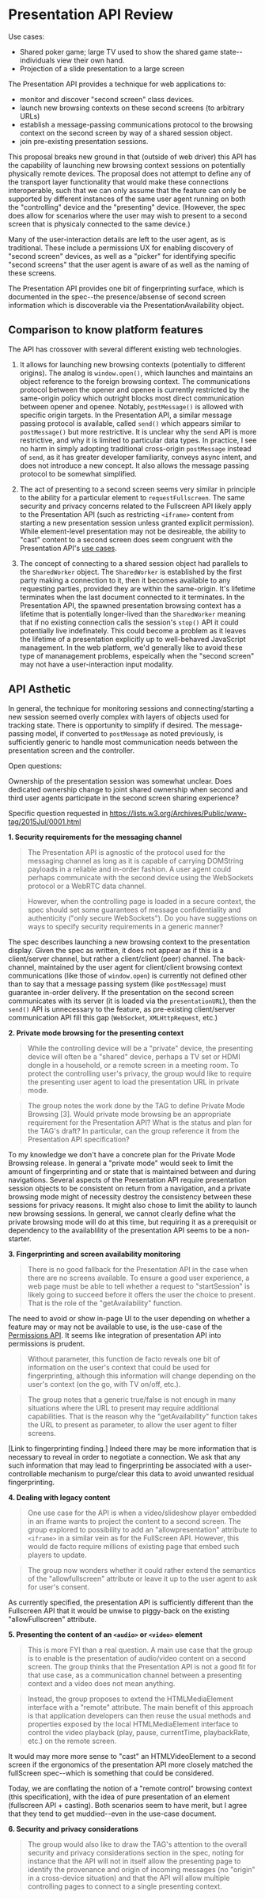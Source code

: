 Presentation API Review
=====


Use cases: 
* Shared poker game; large TV used to show the shared game state--individuals view their own hand.
* Projection of a slide presentation to a large screen

The Presentation API provides a technique for web applications to:
* monitor and discover "second screen" class devices.
* launch new browsing contexts on these second screens (to arbitrary URLs)
* establish a message-passing communications protocol to the browsing context on the 
  second screen by way of a shared session object.
* join pre-existing presentation sessions.

This proposal breaks new ground in that (outside of web driver) this API has the capability of launching new browsing context sessions on potentially physically remote devices. The proposal does not attempt to define any of the transport layer functionality that would make these connections interoperable, such that we can only assume that the feature can only be supported by different instances of the same user agent running on both the "controlling" device and the "presenting" device. (However, the spec does allow for scenarios where the user may wish to present to a second screen that is physicaly connected to the same device.)

Many of the user-interaction details are left to the user agent, as is traditional. These include a permissions UX for enabling discovery of "second screen" devices, as well as a "picker" for identifying specific "second screens" that the user agent is aware of as well as the naming of these screens. 

The Presentation API provides one bit of fingerprinting surface, which is documented in the spec--the presence/absense of second screen information which is discoverable via the PresentationAvailability object.

Comparison to know platform features
-------

The API has crossover with several different existing web technologies.

1. It allows for launching new browsing contexts (potentially to different origins). The analog is ```window.open()```, which launches and maintains an object reference to the foreign browsing context. The communications protocol between the opener and openee is currently restricted by the same-origin policy which outright blocks most direct communication between opener and openee. Notably, ```postMessage()``` is allowed with specific origin targets. In the Presentation API, a similar message passing protocol is available, called ```send()``` which appears similar to ```postMessage()``` but more restrictive. It is unclear why the ```send``` API is more restrictive, and why it is limited to particular data types. In practice, I see no harm in simply adopting traditional cross-origin ```postMessage``` instead of ```send```, as it has greater developer familiarity, conveys async intent, and does not introduce a new concept. It also allows the message passing protocol to be somewhat simplified.

2. The act of presenting to a second screen seems very similar in principle to the ability for a particular element to ```requestFullscreen```. The same security and privacy concerns related to the Fullscreen API likely apply to the Presentation API (such as restricting ```<iframe>``` content from starting a new presentation session unless granted explicit permission). While element-level presentation may not be desireable, the ability to "cast" content to a second screen does seem congruent with the Presentation API's [use cases](https://github.com/w3c/presentation-api/blob/gh-pages/uc-req.md).

3. The concept of connecting to a shared session object had parallels to the ```SharedWorker``` object. The ```SharedWorker``` is established by the first party making a connection to it, then it becomes available to any requesting parties, provided they are within the same-origin. It's lifetime terminates when the last document connected to it terminates. In the Presentation API, the spawned presentation browsing context has a lifetime that is potentially longer-lived than the ```SharedWorker``` meaning that if no existing connection calls the session's ```stop()``` API it could potentially live indefinately. This could become a problem as it leaves the lifetime of a presentation explicitly up to well-behaved JavaScript management. In the web platform, we'd generally like to avoid these type of mananagement problems, espeically when the "second screen" may not have a user-interaction input modality. 

API Asthetic
----

In general, the technique for monitoring sessions and connecting/starting a new session seemed overly complex with layers of objects used for tracking state. There is opportunity to simplify if desired. The message-passing model, if converted to ```postMessage``` as noted previously, is sufficiently generic to handle most communication needs between the presentation screen and the controller.

Open questions:

Ownership of the presentation session was somewhat unclear. Does dedicated ownership change to joint shared ownership when second and third user agents participate in the second screen sharing experience?

Specific question requested in https://lists.w3.org/Archives/Public/www-tag/2015Jul/0001.html

**1. Security requirements for the messaging channel**

> The Presentation API is agnostic of the protocol used for the messaging channel as long as it is capable of carrying DOMString payloads in a reliable and in-order fashion. A user agent could perhaps communicate with the second device using the WebSockets protocol or a WebRTC data channel.

> However, when the controlling page is loaded in a secure context, the spec should set some guarantees of message confidentiality and authenticity ("only secure WebSockets"). Do you have suggestions on ways to specify security requirements in a generic manner?

The spec describes launching a new browsing context to the presentation display. Given the spec as written, it does not appear as if this is a client/server channel, but rather a client/client (peer) channel. The back-channel, maintained by the user agent for client/client browsing context communications (like those of ```window.open```) is currently not defined other than to say that a message passing system (like ```postMessage```) must guarantee in-order delivery. If the presentation on the second screen communicates with its server (it is loaded via the ```presentationURL```), then the ```send()``` API is unnecessary to the feature, as pre-existing client/server communication API fill this gap (```WebSocket```, ```XMLHttpRequest```, etc.)

**2. Private mode browsing for the presenting context**

> While the controlling device will be a "private" device, the presenting device will often be a "shared" device, perhaps a TV set or HDMI dongle in a household, or a remote screen in a meeting room. To protect the controlling user's privacy, the group would like to require the presenting user agent to load the presentation URL in private mode.

> The group notes the work done by the TAG to define Private Mode Browsing [3]. Would private mode browsing be an appropriate requirement for the Presentation API? What is the status and plan for the TAG's draft? In particular, can the group reference it from the Presentation API specification?

To my knowledge we don't have a concrete plan for the Private Mode Browsing release. In general a "private mode" would seek to limit the amount of fingerprinting and or state that is maintained between and during navigations. Several aspects of the Presentation API require presentation session objects to be consistent on return from a navigation, and a private browsing mode might of necessity destroy the consistency between these sessions for privacy reasons. It might also chose to limit the ability to launch new browsing sessions. In general, we cannot clearly define what the private browsing mode will do at this time, but requiring it as a prerequisit or dependency to the availablility of the presentation API seems to be a non-starter.

**3. Fingerprinting and screen availability monitoring**

> There is no good fallback for the Presentation API in the case when there are no screens available. To ensure a good user experience, a web page must be able to tell whether a request to "startSession" is likely going to succeed before it offers the user the choice to present. That is the role of the "getAvailability" function.

The need to avoid or show in-page UI to the user depending on whether a feature may or may not be available to use, is the use-case of the [Permissions API](http://www.w3.org/TR/permissions/). It seems like integration of presentation API into permissions is prudent.

> Without parameter, this function de facto reveals one bit of information on the user's context that could be used for fingerprinting, although this information will change depending on the user's context (on the go, with TV on/off, etc.).

> The group notes that a generic true/false is not enough in many situations where the URL to present may require additional capabilities. That is the reason why the "getAvailability" function takes the URL to present as parameter, to allow the user agent to filter screens.

[Link to fingerprinting finding.] Indeed there may be more information that is necessary to reveal in order to negotiate a connection. We ask that any such information that may lead to fingerprinting be associated with a user-controllable mechanism to purge/clear this data to avoid unwanted residual fingerprinting.

**4. Dealing with legacy content**

> One use case for the API is when a video/slideshow player embedded in an iframe wants to project the content to a second screen. The group explored to possibility to add an "allowpresentation" attribute to ```<iframe>``` in a similar vein as for the FullScreen API. However, this would de facto require millions of existing page that embed such players to update.

> The group now wonders whether it could rather extend the semantics of the "allowfullscreen" attribute or leave it up to the user agent to ask for user's consent.

As currently specified, the presentation API is sufficiently different than the Fullscreen API that it would be unwise to piggy-back on the existing "allowFullscreen" attribute.

**5. Presenting the content of an ```<audio>``` or ```<video>``` element**

> This is more FYI than a real question. A main use case that the group is to enable is the presentation of audio/video content on a second screen. The group thinks that the Presentation API is not a good fit for that use case, as a communication channel between a presenting context and a video does not mean anything.

> Instead, the group proposes to extend the HTMLMediaElement interface with a "remote" attribute. The main benefit of this approach is that application developers can then reuse the usual methods and properties exposed by the local HTMLMediaElement interface to control the video playback (play, pause, currentTime, playbackRate, etc.) on the remote screen.

It would may more more sense to "cast" an HTMLVideoElement to a second screen if the ergonomics of the presentation API more closely matched the fullScreen spec--which is something that could be considered.

Today, we are conflating the notion of a "remote control" browsing context (this specification), with the idea of pure presentation of an element (fullscreen API + casting). Both scenarios seem to have merit, but I agree that they tend to get muddied--even in the use-case document.

**6. Security and privacy considerations**

> The group would also like to draw the TAG's attention to the overall security and privacy considerations section in the spec, noting for instance that the API will not in itself allow the presenting page to identify the provenance and origin of incoming messages (no "origin" in a cross-device situation) and that the API will allow multiple controlling pages to connect to a single presenting context.

